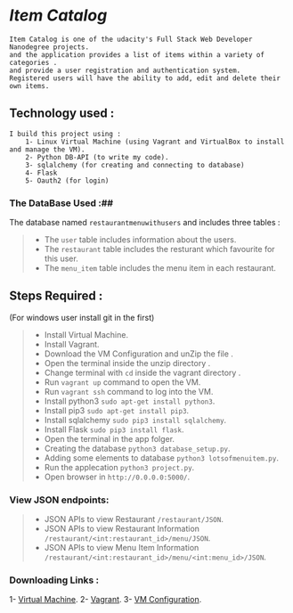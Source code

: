 # ***Item Catalog*** 
    Item Catalog is one of the udacity's Full Stack Web Developer Nanodegree projects.
    and the application provides a list of items within a variety of categories .
    and provide a user registration and authentication system. 
    Registered users will have the ability to add, edit and delete their own items.

## Technology used :
    I build this project using :
        1- Linux Virtual Machine (using Vagrant and VirtualBox to install and manage the VM).
        2- Python DB-API (to write my code).
        3- sqlalchemy (for creating and connecting to database)
        4- Flask 
        5- Oauth2 (for login)

### The DataBase Used :##
The database named `restaurantmenuwithusers` and includes three tables :
> * The `user` table includes information about the users.
> * The `restaurant` table includes the resturant which favourite for this user.
> * The `menu_item` table includes the menu item in each restaurant.

## Steps Required : ##
(For windows user install git in the first)
> * Install Virtual Machine.
> * Install Vagrant.
> * Download the VM Configuration  and unZip the file .
> * Open the terminal inside the unzip directory .
> * Change terminal with `cd` inside the vagrant directory .
> * Run `vagrant up` command to open the VM.
> * Run `vagrant ssh` command to log  into the VM.
> * Install python3 `sudo apt-get install python3`.
> * Install pip3 `sudo apt-get install pip3`.
> * Install sqlalchemy `sudo pip3 install sqlalchemy`.
> * Install Flask `sudo pip3 install flask`.
> * Open the terminal in the app folger.
> * Creating the database `python3 database_setup.py`.
> * Adding some elements to database `python3 lotsofmenuitem.py`.
> * Run the applecation `python3 project.py`.
> * Open browser in `http://0.0.0.0:5000/`.

### View JSON endpoints: ##
> * JSON APIs to view Restaurant
    ``/restaurant/JSON``.
> * JSON APIs to view Restaurant Information 
    ``/restaurant/<int:restaurant_id>/menu/JSON``.
> * JSON APIs to view Menu Item Information
    ``/restaurant/<int:restaurant_id>/menu/<int:menu_id>/JSON``.

### Downloading Links : ###
1- [Virtual Machine](https://www.virtualbox.org/wiki/Download_Old_Builds_5_1).
2- [Vagrant](https://www.vagrantup.com/).
3- [VM Configuration](https://s3.amazonaws.com/video.udacity-data.com/topher/2018/April/5acfbfa3_fsnd-virtual-machine/fsnd-virtual-machine.zip).
